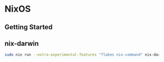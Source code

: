 # NixOS

## Getting Started

## nix-darwin

```sh
sudo nix run --extra-experimental-features "flakes nix-command" nix-darwin/master#darwin-rebuild -- --flake ~/.config/nix#darwin switch
```
